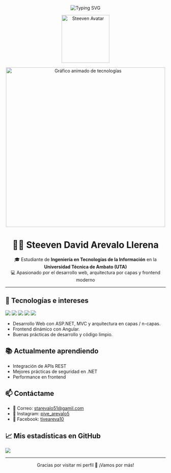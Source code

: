 <!-- Banner animado con texto -->
<p align="center">
  <img src="https://readme-typing-svg.demolab.com?font=Fira+Code&weight=500&size=24&pause=1000&center=true&vCenter=true&width=435&lines=Hola%2C+soy+Steeven+David;Apasionado+por+el+Desarrollo+Web;Con+ASP.NET%2C+Angular+y+m%C3%A1s" alt="Typing SVG" />
</p>

<!-- Foto de perfil (reemplaza el enlace con el tuyo si deseas) -->
<p align="center">
  <img src="https://avatars.githubusercontent.com/u/000000?v=4" width="150" alt="Steeven Avatar" />
</p>

<p align="center">
  <img src="https://media.giphy.com/media/11ISwbgCxEzMyY/giphy.gif" width="500" alt="Gráfico animado de tecnologías" />
</p>

<h1 align="center">👨‍💻 Steeven David Arevalo Llerena</h1>

<p align="center">
  🎓 Estudiante de <strong>Ingeniería en Tecnologías de la Información</strong> en la <strong>Universidad Técnica de Ambato (UTA)</strong><br>
  💻 Apasionado por el desarrollo web, arquitectura por capas y frontend moderno
</p>

---

## 🚀 Tecnologías e intereses

<p align="left">
  <img src="https://img.shields.io/badge/-ASP.NET-512BD4?style=for-the-badge&logo=.net&logoColor=white" />
  <img src="https://img.shields.io/badge/-Angular-DD0031?style=for-the-badge&logo=angular&logoColor=white" />
  <img src="https://img.shields.io/badge/-HTML5-E34F26?style=for-the-badge&logo=html5&logoColor=white" />
  <img src="https://img.shields.io/badge/-CSS3-1572B6?style=for-the-badge&logo=css3&logoColor=white" />
  <img src="https://img.shields.io/badge/-JavaScript-F7DF1E?style=for-the-badge&logo=javascript&logoColor=black" />
</p>

- Desarrollo Web con ASP.NET, MVC y arquitectura en capas / n-capas.
- Frontend dinámico con Angular.
- Buenas prácticas de desarrollo y código limpio.

## 📚 Actualmente aprendiendo

- Integración de APIs REST
- Mejores prácticas de seguridad en .NET
- Performance en frontend

## 📫 Contáctame

- 📧 Correo: [starevalo51@gamil.com](mailto:starevalo51@gamil.com)
- 📸 Instagram: [pive_arevalo5](https://www.instagram.com/pive_arevalo5/?theme=dark)
- 👤 Facebook: [tiveareva10](https://www.facebook.com/tiveareva10)

## 📈 Mis estadísticas en GitHub

<p align="left">
  <img src="https://github-readme-stats.vercel.app/api?username=pive51&show_icons=true&theme=tokyonight" />
</p>

---

<p align="center">Gracias por visitar mi perfil 🙌 ¡Vamos por más!</p>
